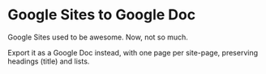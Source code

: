 # Google Sites to Google Doc

Google Sites used to be awesome. Now, not so much.

Export it as a Google Doc instead, with one page per site-page, preserving headings (title) and lists.

